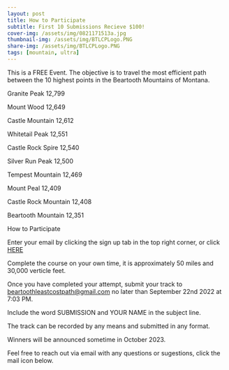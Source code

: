 ```yaml
---
layout: post
title: How to Participate
subtitle: First 10 Submissions Recieve $100! 
cover-img: /assets/img/0821171513a.jpg
thumbnail-img: /assets/img/BTLCPLogo.PNG
share-img: /assets/img/BTLCPLogo.PNG
tags: [mountain, ultra]
---
```


This is a FREE Event. 
The objective is to travel the most efficient path between the 10 highest points in the Beartooth Mountains of Montana. 

Granite Peak 12,799

Mount Wood 12,649

Castle Mountain 12,612

Whitetail Peak 12,551

Castle Rock Spire 12,540

Silver Run Peak 12,500

Tempest Mountain 12,469

Mount Peal 12,409

Castle Rock Mountain 12,408 

Beartooth Mountain 12,351

How to Participate
 
Enter your email by clicking the sign up tab in the top right corner, or click [HERE](https://mailchi.mp/fddcbc82ded0/beartooth-least-cost-path-ultra)

Complete the course on your own time, it is approximately 50 miles and 30,000 verticle feet.

Once you have completed your attempt, submit your track to beartoothleastcostpath@gmail.com no later than September 22nd 2022 at 7:03 PM. 

Include the word SUBMISSION and YOUR NAME in the subject line.

The track can be recorded by any means and submitted in any format. 


Winners will be announced sometime in October 2023. 

Feel free to reach out via email with any questions or sugestions, click the mail icon below. 

